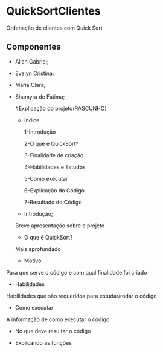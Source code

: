 # QuickSortClientes
Ordenação de clientes com Quick Sort
## Componentes
* Allan Gabriel;
* Evelyn Cristina;
* Maria Clara;
* Shamyra de Fatima;
  
  #Explicação do projeto(RASCUNHO)

  * Índice
    
    1-Introdução
    
    2-O que é QuickSort?
    
    3-Finalidade de criação
    
    4-Habilidades e Estudos
    
    5-Como executar
    
    6-Explicação do Código
    
    7-Resultado do Código
    
  * Introdução;
    
  Breve apresentação sobre o projeto

  * O que é QuickSort?
    
  Mais aprofundado
  
  * Motivo
    
 Para que serve o código e com qual finalidade foi criado

  * Habilidades
    
  Habilidades que são requeridos para estudar/rodar o código

  * Como executar
    
  A informação de como executar o código

  * No que deve resultar o código

  * Explicando as funções
